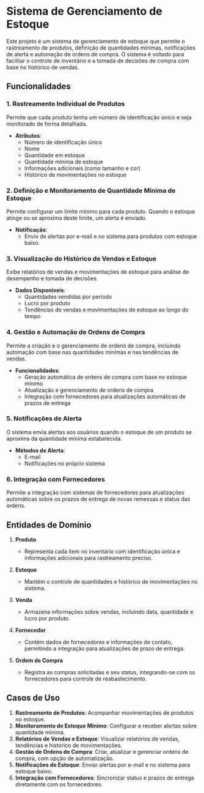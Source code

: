 # Sistema de Gerenciamento de Estoque

Este projeto é um sistema de gerenciamento de estoque que permite o rastreamento de produtos, definição de quantidades mínimas, notificações de alerta e automação de ordens de compra. O sistema é voltado para facilitar o controle de inventário e a tomada de decisões de compra com base no histórico de vendas.

## Funcionalidades

### 1. Rastreamento Individual de Produtos
Permite que cada produto tenha um número de identificação único e seja monitorado de forma detalhada.

- **Atributos**:
  - Número de identificação único
  - Nome
  - Quantidade em estoque
  - Quantidade mínima de estoque
  - Informações adicionais (como tamanho e cor)
  - Histórico de movimentações no estoque

### 2. Definição e Monitoramento de Quantidade Mínima de Estoque
Permite configurar um limite mínimo para cada produto. Quando o estoque atinge ou se aproxima deste limite, um alerta é enviado.

- **Notificação**:
  - Envio de alertas por e-mail e no sistema para produtos com estoque baixo.

### 3. Visualização do Histórico de Vendas e Estoque
Exibe relatórios de vendas e movimentações de estoque para análise de desempenho e tomada de decisões.

- **Dados Disponíveis**:
  - Quantidades vendidas por período
  - Lucro por produto
  - Tendências de vendas e movimentações de estoque ao longo do tempo

### 4. Gestão e Automação de Ordens de Compra
Permite a criação e o gerenciamento de ordens de compra, incluindo automação com base nas quantidades mínimas e nas tendências de vendas.

- **Funcionalidades**:
  - Geração automática de ordens de compra com base no estoque mínimo
  - Atualização e gerenciamento de ordens de compra
  - Integração com fornecedores para atualizações automáticas de prazos de entrega

### 5. Notificações de Alerta
O sistema envia alertas aos usuários quando o estoque de um produto se aproxima da quantidade mínima estabelecida.

- **Métodos de Alerta**:
  - E-mail
  - Notificações no próprio sistema

### 6. Integração com Fornecedores
Permite a integração com sistemas de fornecedores para atualizações automáticas sobre os prazos de entrega de novas remessas e status das ordens.

## Entidades de Domínio

1. **Produto**
   - Representa cada item no inventário com identificação única e informações adicionais para rastreamento preciso.

2. **Estoque**
   - Mantém o controle de quantidades e histórico de movimentações no sistema.

3. **Venda**
   - Armazena informações sobre vendas, incluindo data, quantidade e lucro por produto.

4. **Fornecedor**
   - Contém dados de fornecedores e informações de contato, permitindo a integração para atualizações de prazo de entrega.

5. **Ordem de Compra**
   - Registra as compras solicitadas e seu status, integrando-se com os fornecedores para controle de reabastecimento.

## Casos de Uso

1. **Rastreamento de Produtos**: Acompanhar movimentações de produtos no estoque.
2. **Monitoramento de Estoque Mínimo**: Configurar e receber alertas sobre quantidade mínima.
3. **Relatórios de Vendas e Estoque**: Visualizar relatórios de vendas, tendências e histórico de movimentações.
4. **Gestão de Ordens de Compra**: Criar, atualizar e gerenciar ordens de compra, com opção de automatização.
5. **Notificações de Estoque**: Enviar alertas por e-mail e no sistema para estoque baixo.
6. **Integração com Fornecedores**: Sincronizar status e prazos de entrega diretamente com os fornecedores.


